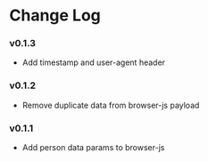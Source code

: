# Change Log

### v0.1.3

- Add timestamp and user-agent header

### v0.1.2

- Remove duplicate data from browser-js payload

### v0.1.1

- Add person data params to browser-js

